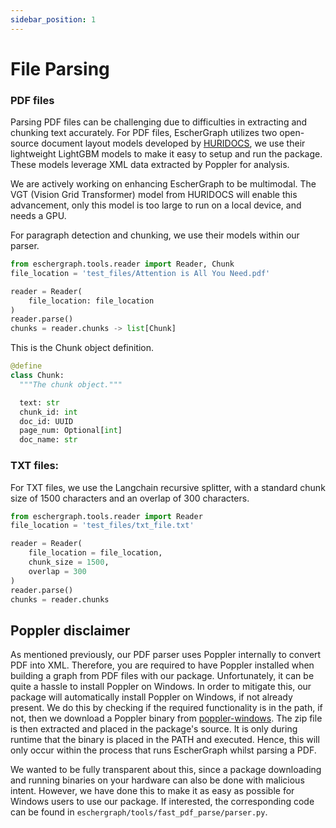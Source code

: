 ```yaml
---
sidebar_position: 1
---
```


# File Parsing

### PDF files

Parsing PDF files can be challenging due to difficulties in extracting and chunking text accurately. For PDF files, EscherGraph utilizes two open-source document layout models developed by [HURIDOCS](https://github.com/huridocs/pdf-document-layout-analysis), we use their lightweight LightGBM models to make it easy to setup and run the package. These models leverage XML data extracted by Poppler for analysis.

We are actively working on enhancing EscherGraph to be multimodal. The VGT (Vision Grid Transformer) model from HURIDOCS will enable this advancement, only this model is too large to run on a local device, and needs a GPU. 

For paragraph detection and chunking, we use their models within our parser.

```python
from eschergraph.tools.reader import Reader, Chunk
file_location = 'test_files/Attention is All You Need.pdf'

reader = Reader(
    file_location: file_location
)
reader.parse()
chunks = reader.chunks -> list[Chunk]
```

This is the Chunk object definition.

```python
@define
class Chunk:
  """The chunk object."""

  text: str
  chunk_id: int
  doc_id: UUID
  page_num: Optional[int]
  doc_name: str
```
### TXT files:
For TXT files, we use the Langchain recursive splitter, with a standard chunk size of 1500 characters and an overlap of 300 characters.
```python
from eschergraph.tools.reader import Reader
file_location = 'test_files/txt_file.txt'

reader = Reader(
    file_location = file_location,
    chunk_size = 1500,
    overlap = 300
)
reader.parse()
chunks = reader.chunks
```

## Poppler disclaimer
As mentioned previously, our PDF parser uses Poppler internally to convert PDF into XML. Therefore, you are required to have Poppler installed when building a graph from PDF files with our package. Unfortunately, it can be quite a hassle to install Poppler on Windows. In order to mitigate this, our package will automatically install Poppler on Windows, if not already present. We do this by checking if the required functionality is in the path, if not, then we download a Poppler binary from [poppler-windows](https://github.com/oschwartz10612/poppler-windows). The zip file is then extracted and placed in the package's source. It is only during runtime that the binary is placed in the PATH and executed. Hence, this will only occur within the process that runs EscherGraph whilst parsing a PDF.

We wanted to be fully transparent about this, since a package downloading and running binaries on your hardware can also be done with malicious intent. However, we have done this to make it as easy as possible for Windows users to use our package. If interested, the corresponding code can be found in `eschergraph/tools/fast_pdf_parse/parser.py`.